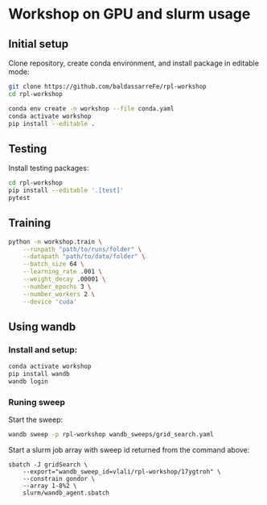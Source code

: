 # Workshop on GPU and slurm usage

## Initial setup

Clone repository, create conda environment, and install package in editable mode:

```bash
git clone https://github.com/baldassarreFe/rpl-workshop
cd rpl-workshop

conda env create -n workshop --file conda.yaml
conda activate workshop
pip install --editable .
```

## Testing

Install testing packages:

```bash
cd rpl-workshop
pip install --editable '.[test]'
pytest
```

## Training

```bash
python -m workshop.train \
    --runpath "path/to/runs/folder" \
    --datapath "path/to/data/folder" \
    --batch_size 64 \
    --learning_rate .001 \
    --weight_decay .00001 \
    --number_epochs 3 \
    --number_workers 2 \
    --device 'cuda'
```

## Using wandb

### Install and setup:

```bash
conda activate workshop
pip install wandb
wandb login
```

### Runing sweep
Start the sweep:
```bash
wandb sweep -p rpl-workshop wandb_sweeps/grid_search.yaml
```

Start a slurm job array with sweep id returned from the command above:
```bach
sbatch -J gridSearch \
    --export="wandb_sweep_id=vlali/rpl-workshop/17ygtroh" \
    --constrain gondor \ 
    --array 1-8%2 \
    slurm/wandb_agent.sbatch
```

